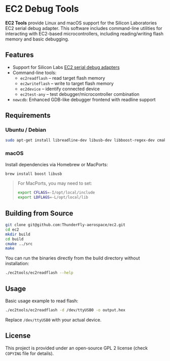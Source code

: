 # EC2 Debug Tools

**EC2 Tools** provide Linux and macOS support for the Silicon Laboratories EC2 serial debug adapter. This software includes command-line utilities for interacting with EC2-based microcontrollers, including reading/writing flash memory and basic debugging.

## Features

- Support for Silicon Labs [EC2 serial debug adapters](https://www.silabs.com/development-tools/mcu/8-bit/8-bit-usb-debug-adapter?tab=overview)
- Command-line tools:
  - `ec2readflash` – read target flash memory
  - `ec2writeflash` – write to target flash memory
  - `ec2device` – identify connected device
  - `ec2test-any` – test debugger/microcontroller combination
- `newcdb`: Enhanced GDB-like debugger frontend with readline support

## Requirements

### Ubuntu / Debian

```bash
sudo apt-get install libreadline-dev libusb-dev libboost-regex-dev cmake python2
````

### macOS

Install dependencies via Homebrew or MacPorts:

```bash
brew install boost libusb
```

> For MacPorts, you may need to set:
>
> ```bash
> export CFLAGS=-I/opt/local/include
> export LDFLAGS=-L/opt/local/lib
> ```

## Building from Source

```bash
git clone git@github.com:ThunderFly-aerospace/ec2.git
cd ec2
mkdir build
cd build
cmake ../src
make
```

You can run the binaries directly from the build directory without installation:

```bash
./ec2tools/ec2readflash --help
```

## Usage

Basic usage example to read flash:

```bash
./ec2tools/ec2readflash -d /dev/ttyUSB0 -o output.hex
```

Replace `/dev/ttyUSB0` with your actual device.

## License

This project is provided under an open-source GPL 2 license (check `COPYING` file for details).


